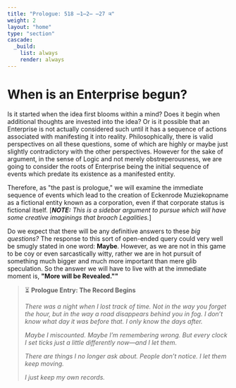 ```yaml
---
title: "Prologue: 518 ̶1̶2̶ ̶27 ♃"
weight: 2
layout: "home"
type: "section"
cascade:
  _build:
    list: always
    render: always
---
```

#  When is an Enterprise begun?
Is it started when the idea first blooms within a mind? Does it begin when additional thoughts are invested into the idea? Or is it possible that an Enterprise is not actually considered such until it has a sequence of actions associated with manifesting it into reality. Philosophically, there is valid perspectives on all these questions, some of which are highly or maybe just slightly contradictory with the other perspectives. However for the sake of argument, in the sense of Logic and not merely obstreperousness, we are going to consider the roots of Enterprise being the initial sequence of events which predate its existence as a manifested entity. 

Therefore, as "the past is prologue," we will examine the immediate sequence of events which lead to the creation of Eckenrode Muziekopname as a fictional entity known as a corporation, even if that corporate status is fictional itself. [_**NOTE:** This is a sidebar argument to pursue which will have some creative imaginings that broach Legalities._] 

Do we expect that there will be any definitive answers to these _big questions?_ The response to this sort of open-ended query could very well be smugly stated in one word: **Maybe**. However, as we are not in this game to be coy or even sarcastically witty, rather we are in hot pursuit of something much bigger and much more important than mere glib speculation. So the answer we will have to live with at the immediate moment is, **"More will be Revealed.""**

> ⏳ **Prologue Entry: The Record Begins**
>
> _There was a night when I lost track of time._
> _Not in the way you forget the hour, but in the way a road disappears behind you in fog._
> _I don’t know what day it was before that. I only know the days after._
>
> _Maybe I miscounted._
> _Maybe I’m remembering wrong._
> _But every clock I set ticks just a little differently now—and I let them._
>
> _There are things I no longer ask about._
> _People don’t notice._
> _I let them keep moving._
>
> _I just keep my own records._